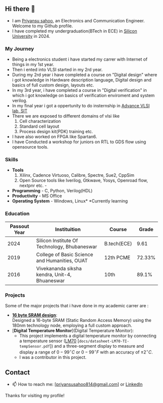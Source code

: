 ## Hi there 👋
- I am [Priyansu sahoo](https://www.linkedin.com/in/priyansu-sahoo/), an Electronics and Communication Engineer. Welcome to my Github profile.
- I have completed my undergraduation(BTech in ECE) in [Silicon University](https://www.linkedin.com/school/silicontech-bbs/) in 2024.
### My Journey
- Being a electronics student i have started my carrer with Internet of things in my 1st year.
- Then i ented into VLSI started in my 2rd year.
- During my 2rd year i have completed a course on "Digital design" where i got knowledge in Hardware description language, Digital design and basics of full custom
  design, layouts etc.
- In my 3rd year, i have completed a course in "Digital verification" in which i got knowledge on basics of verification enviroment and system verilog.
- In my final year i got a oppertunity to do insternship in [Advance VLSI lab, SIT](https://www.linkedin.com/company/silicon-vlsi/)
- There we are exposed to different domains of vlsi like </br>
  1. Cell characterization
  2. Standard cell layout
  3. Process design kit(PDK) training etc.
- I have also worked on FPGA like Spartan6.
- I have Conducted a workshop for juniors on RTL to GDS flow using opensource tools.
### Skills
- **Tools** </br>
  1. Xilinx, Cadence Virtuoso, Calibre, Spectre, Sue2, CppSim
  2. Open Source tools like Iverilog, Gtkwave, Yosys, Openroad flow, nextpnr etc.          - 
- **Programming** - C, Python, Verilog(HDL)
- **Productivity** - MS Office
- **Operating System** - Windows, Linux*
*Currently learning

### Education

| Passout Year  | Instituition  | Course | Grade |
| ------------- | ------------- | -----  | ----- |
| 2024  | Silicon Institute Of Technology, Bhubaneswar  | B.tech(ECE) | 9.61 |
| 2019  | College of Basic Science and Humanities, OUAT  | 12th PCME | 72.33% |
| 2016  | Vivekananda siksha kendra, Unit-4, Bhuaneswar | 10th | 89.1% |

### Projects
Some of the major projects that i have done in my academic carrer are :
- [**16 byte SRAM design**](https://github.com/Priyansu122/SRAM-Project-2023): </br>
    Designed a 16-byte SRAM (Static Random Access Memory) using the 180nm technology node, employing a full custom approach.
- [**Digital Temperature Monitor**](Digital Temperature Monitor): </br>
    - This project implements a digital temperature monitor by connecting a temperature sensor ([LM70](docs/datasheet-LM70-TI-tempSensor.pdf) [`docs/datasheet-LM70-TI-tempSensor.pdf`]) and a three-segment display to measure and display a range of $0-99^\circ C$ or $0-99^\circ F$ with an accuracy of $\pm 2^\circ C$.
    - I was a contributor in this project.

<!--
- [**MQTT BASED GAS ALERTING SYSTEM**](): </br>
    - This project implements a digital temperature monitor by connecting a temperature sensor ([LM70](docs/datasheet-LM70-TI-tempSensor.pdf) [`docs/datasheet-LM70-TI-tempSensor.pdf`]) and a three-segment display to measure and display a range of $0-99^\circ C$ or $0-99^\circ F$ with an accuracy of $\pm 2^\circ C$.
    - I was a contributor in this project.
-->

## Contact
- 📫 How to reach me: [priyansusahoo814@gmail.com] or [LinkedIn](https://www.linkedin.com/in/priyansu-sahoo/)


Thanks for visiting my profile! 
  
<!--
- My first comapny is [CoreEL technologies]
<p align="center"> <img src="https://github-readme-stats.vercel.app/api?username=Priyansu122&show_icons=true&theme=gotham" alt="Priyansu" />
-->
